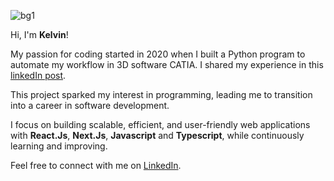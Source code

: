![bg1](https://github.com/user-attachments/assets/cb56dc2e-e14b-4b0a-a171-4822122528ea)


Hi, I'm **Kelvin**!

My passion for coding started in 2020 when I built a Python program to automate my workflow in 3D software CATIA.
I shared my experience in this [linkedIn post](https://www.linkedin.com/posts/kelvinpella_i-have-developed-a-simple-python-program-activity-6738407375847362560-9mwR?utm_source=share&utm_medium=member_desktop&rcm=ACoAACkY1oYBeDbxFilarr27h_UOB4zIFJfVjJA).  

This project sparked my interest in programming, leading me to transition into a career in software development.

I focus on building scalable, efficient, and user-friendly web applications with **React.Js**, **Next.Js**, **Javascript** and **Typescript**, while continuously learning and improving.
 
Feel free to connect with me on [LinkedIn](https://www.linkedin.com/in/kelvinpella/).  
